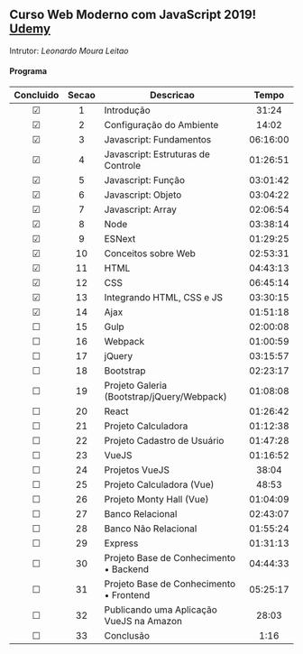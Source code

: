 ## Curso Web Moderno com JavaScript 2019! [Udemy](https://www.udemy.com/course/curso-web/) 
Intrutor: *Leonardo Moura Leitao*

#### Programa

|Concluido|Secao|Descricao|Tempo
|:---:|:---:|---|:---:
|&#9745;| 1|Introdução|31:24
|&#9745;| 2|Configuração do Ambiente|14:02
|&#9745;| 3|Javascript: Fundamentos|06:16:00
|&#9745;| 4|Javascript: Estruturas de Controle|01:26:51
|&#9745;| 5|Javascript: Função|03:01:42
|&#9745;| 6|Javascript: Objeto|03:04:22
|&#9745;| 7|Javascript: Array|02:06:54
|&#9745;| 8|Node|03:38:14
|&#9745;| 9|ESNext|01:29:25
|&#9745;|10|Conceitos sobre Web|02:53:31
|&#9745;|11|HTML|04:43:13
|&#9745;|12|CSS|06:45:14
|&#9745;|13|Integrando HTML, CSS e JS|03:30:15
|&#9745;|14|Ajax|01:51:18
|&#9744;|15|Gulp|02:00:08
|&#9744;|16|Webpack|01:00:59
|&#9744;|17|jQuery|03:15:57
|&#9744;|18|Bootstrap|02:23:17
|&#9744;|19|Projeto Galeria (Bootstrap/jQuery/Webpack)|01:08:08
|&#9744;|20|React|01:26:42
|&#9744;|21|Projeto Calculadora|01:12:38
|&#9744;|22|Projeto Cadastro de Usuário|01:47:28
|&#9744;|23|VueJS|01:16:52
|&#9744;|24|Projetos VueJS|38:04
|&#9744;|25|Projeto Calculadora (Vue)|48:53
|&#9744;|26|Projeto Monty Hall (Vue)|01:04:09
|&#9744;|27|Banco Relacional|02:43:07
|&#9744;|28|Banco Não Relacional|01:55:24
|&#9744;|29|Express|01:31:13
|&#9744;|30|Projeto Base de Conhecimento • Backend|04:44:33
|&#9744;|31|Projeto Base de Conhecimento • Frontend|05:25:17
|&#9744;|32|Publicando uma Aplicação VueJS na Amazon|28:03
|&#9744;|33|Conclusão|1:16
